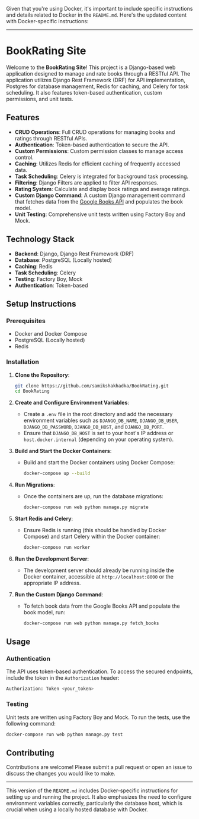 Given that you're using Docker, it's important to include specific instructions and details related to Docker in the `README.md`. Here's the updated content with Docker-specific instructions:

---

# BookRating Site

Welcome to the **BookRating Site**! This project is a Django-based web application designed to manage and rate books through a RESTful API. The application utilizes Django Rest Framework (DRF) for API implementation, Postgres for database management, Redis for caching, and Celery for task scheduling. It also features token-based authentication, custom permissions, and unit tests.

## Features

- **CRUD Operations**: Full CRUD operations for managing books and ratings through RESTful APIs.
- **Authentication**: Token-based authentication to secure the API.
- **Custom Permissions**: Custom permission classes to manage access control.
- **Caching**: Utilizes Redis for efficient caching of frequently accessed data.
- **Task Scheduling**: Celery is integrated for background task processing.
- **Filtering**: Django Filters are applied to filter API responses.
- **Rating System**: Calculate and display book ratings and average ratings.
- **Custom Django Command**: A custom Django management command that fetches data from the [Google Books API](https://www.googleapis.com/books/v1/volumes?q={query}&maxResults={max_results}) and populates the book model.
- **Unit Testing**: Comprehensive unit tests written using Factory Boy and Mock.

## Technology Stack

- **Backend**: Django, Django Rest Framework (DRF)
- **Database**: PostgreSQL (Locally hosted)
- **Caching**: Redis
- **Task Scheduling**: Celery
- **Testing**: Factory Boy, Mock
- **Authentication**: Token-based

## Setup Instructions

### Prerequisites

- Docker and Docker Compose
- PostgreSQL (Locally hosted)
- Redis

### Installation

1. **Clone the Repository**:
   ```bash
   git clone https://github.com/samikshakhadka/BookRating.git
   cd BookRating
   ```

2. **Create and Configure Environment Variables**:
   - Create a `.env` file in the root directory and add the necessary environment variables such as `DJANGO_DB_NAME`, `DJANGO_DB_USER`, `DJANGO_DB_PASSWORD`, `DJANGO_DB_HOST`, and `DJANGO_DB_PORT`.
   - Ensure that `DJANGO_DB_HOST` is set to your host's IP address or `host.docker.internal` (depending on your operating system).

3. **Build and Start the Docker Containers**:
   - Build and start the Docker containers using Docker Compose:
     ```bash
     docker-compose up --build
     ```

4. **Run Migrations**:
   - Once the containers are up, run the database migrations:
     ```bash
     docker-compose run web python manage.py migrate
     ```

5. **Start Redis and Celery**:
   - Ensure Redis is running (this should be handled by Docker Compose) and start Celery within the Docker container:
     ```bash
     docker-compose run worker
     ```

6. **Run the Development Server**:
   - The development server should already be running inside the Docker container, accessible at `http://localhost:8000` or the appropriate IP address.

7. **Run the Custom Django Command**:
   - To fetch book data from the Google Books API and populate the book model, run:
     ```bash
     docker-compose run web python manage.py fetch_books
     ```

## Usage

### Authentication

The API uses token-based authentication. To access the secured endpoints, include the token in the `Authorization` header:
```bash
Authorization: Token <your_token>
```

### Testing

Unit tests are written using Factory Boy and Mock. To run the tests, use the following command:
```bash
docker-compose run web python manage.py test
```

## Contributing

Contributions are welcome! Please submit a pull request or open an issue to discuss the changes you would like to make.

---

This version of the `README.md` includes Docker-specific instructions for setting up and running the project. It also emphasizes the need to configure environment variables correctly, particularly the database host, which is crucial when using a locally hosted database with Docker.
